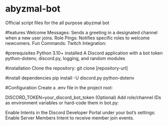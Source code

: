 # abyzmal-bot
Official script files for the all purpose abyzmal bot

#features
Welcome Messages: Sends a greeting in a designated channel when a new user joins.
Role Pings: Notifies specific roles to welcome newcomers.
Fun Commands:
Twitch Integration:

#prerequisites
Python 3.10+ installed
A Discord application with a bot token
python-dotenv, discord.py, logging, and random modules

#installation
Clone the repository:
git clone [repository-url]

#install dependencies
pip install -U discord.py python-dotenv

#Configuration
Create a .env file in the project root:

DISCORD_TOKEN=your_discord_bot_token
(Optional) Add role/channel IDs as environment variables or hard-code them in bot.py:

Enable Intents in the Discord Developer Portal under your bot’s settings:
Enable Server Members Intent to receive member join events.
